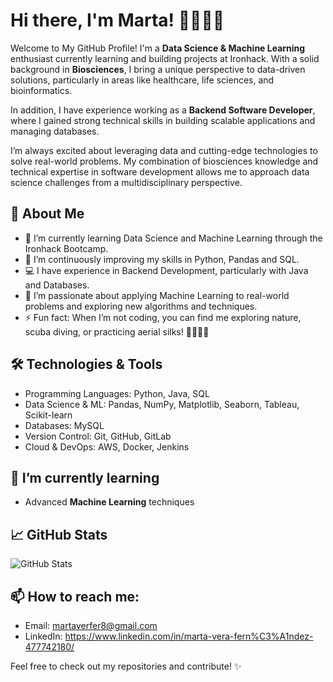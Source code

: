 # Hi there, I'm **Marta**! 👋👩‍💻🔬

Welcome to My GitHub Profile! I'm a **Data Science & Machine Learning** enthusiast currently learning and building projects at Ironhack. With a solid background in **Biosciences**, I bring a unique perspective to data-driven solutions, particularly in areas like healthcare, life sciences, and bioinformatics.

In addition, I have experience working as a **Backend Software Developer**, where I gained strong technical skills in building scalable applications and managing databases.

I’m always excited about leveraging data and cutting-edge technologies to solve real-world problems. My combination of biosciences knowledge and technical expertise in software development allows me to approach data science challenges from a multidisciplinary perspective.

## 🚀 About Me
- 🔭 I’m currently learning Data Science and Machine Learning through the Ironhack Bootcamp.
- 🌱 I’m continuously improving my skills in Python, Pandas and SQL.
- 💻 I have experience in Backend Development, particularly with Java and Databases.
- 🤖 I’m passionate about applying Machine Learning to real-world problems and exploring new algorithms and techniques.
- ⚡ Fun fact: When I’m not coding, you can find me exploring nature, scuba diving, or practicing aerial silks! 🌿🤿🎪🤸

## 🛠️ Technologies & Tools
- Programming Languages: Python, Java, SQL
- Data Science & ML: Pandas, NumPy, Matplotlib, Seaborn, Tableau, Scikit-learn
- Databases: MySQL
- Version Control: Git, GitHub, GitLab
- Cloud & DevOps: AWS, Docker, Jenkins

## 🌱 I’m currently learning
- Advanced **Machine Learning** techniques

## 📈 GitHub Stats
![GitHub Stats](https://github-readme-stats.vercel.app/api?username=martaverfer&show_icons=true&hide_title=true&count_private=true&hide=prs&theme=radical)

## 📫 How to reach me:
- Email: martaverfer8@gmail.com
- LinkedIn: https://www.linkedin.com/in/marta-vera-fern%C3%A1ndez-477742180/ 

Feel free to check out my repositories and contribute! ✨

<!--
**martaverfer/martaverfer** is a ✨ _special_ ✨ repository because its `README.md` (this file) appears on your GitHub profile.

Here are some ideas to get you started:

- 🔭 I’m currently working on ...
- 🌱 I’m currently learning ...
- 👯 I’m looking to collaborate on ...
- 🤔 I’m looking for help with ...
- 💬 Ask me about ...
- 📫 How to reach me: ...
- 😄 Pronouns: ...
- ⚡ Fun fact: ...
-->
